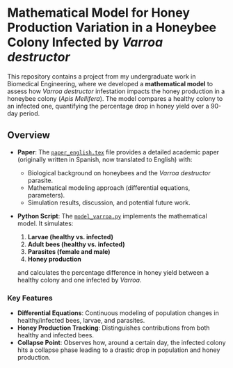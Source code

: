 # Mathematical Model for Honey Production Variation in a Honeybee Colony Infected by *Varroa destructor*

This repository contains a project from my undergraduate work in Biomedical Engineering, where we developed a **mathematical model** to assess how *Varroa destructor* infestation impacts the honey production in a honeybee colony (*Apis Mellifera*). The model compares a healthy colony to an infected one, quantifying the percentage drop in honey yield over a 90-day period.

## Overview

- **Paper**: The [`paper_english.tex`](./paper_english.tex) file provides a detailed academic paper (originally written in Spanish, now translated to English) with:
  - Biological background on honeybees and the *Varroa destructor* parasite.
  - Mathematical modeling approach (differential equations, parameters).
  - Simulation results, discussion, and potential future work.

- **Python Script**: The [`model_varroa.py`](./model_varroa.py) implements the mathematical model. It simulates:
  1. **Larvae (healthy vs. infected)**  
  2. **Adult bees (healthy vs. infected)**  
  3. **Parasites (female and male)**  
  4. **Honey production**  

  and calculates the percentage difference in honey yield between a healthy colony and one infected by *Varroa*.

### Key Features

- **Differential Equations**: Continuous modeling of population changes in healthy/infected bees, larvae, and parasites.  
- **Honey Production Tracking**: Distinguishes contributions from both healthy and infected bees.  
- **Collapse Point**: Observes how, around a certain day, the infected colony hits a collapse phase leading to a drastic drop in population and honey production.
